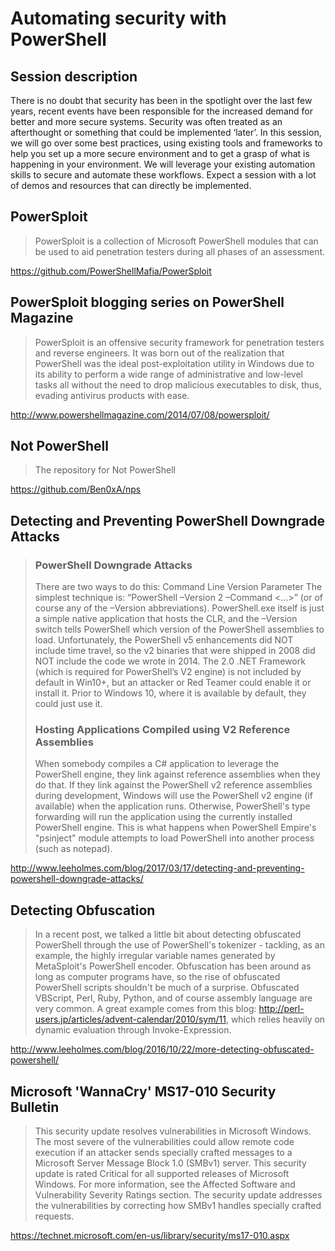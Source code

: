 # Automating security with PowerShell

## Session description
There is no doubt that security has been in the spotlight over the last few years, recent events have been responsible for the increased demand for better and more secure systems. Security was often treated as an afterthought or something that could be implemented ‘later’. In this session, we will go over some best practices, using existing tools and frameworks to help you set up a more secure environment and to get a grasp of what is happening in your environment. We will leverage your existing automation skills to secure and automate these workflows. Expect a session with a lot of demos and resources that can directly be implemented.

## PowerSploit
> PowerSploit is a collection of Microsoft PowerShell modules that can be used to aid penetration testers during all phases of an assessment.

https://github.com/PowerShellMafia/PowerSploit

## PowerSploit blogging series on PowerShell Magazine
> PowerSploit is an offensive security framework for penetration testers and reverse engineers. It was born out of the realization that PowerShell was the ideal post-exploitation utility in Windows due to its ability to perform a wide range of administrative and low-level tasks all without the need to drop malicious executables to disk, thus, evading antivirus products with ease.

http://www.powershellmagazine.com/2014/07/08/powersploit/

## Not PowerShell
> The repository for Not PowerShell

https://github.com/Ben0xA/nps

## Detecting and Preventing PowerShell Downgrade Attacks
> ### PowerShell Downgrade Attacks
> There are two ways to do this:
> Command Line Version Parameter
> The simplest technique is: “PowerShell –Version 2 –Command <…>” (or of course any of the –Version abbreviations).
> PowerShell.exe itself is just a simple native application that hosts the CLR, and the –Version switch tells PowerShell which version of the PowerShell assemblies to load.
> Unfortunately, the PowerShell v5 enhancements did NOT include time travel, so the v2 binaries that were shipped in 2008 did NOT include the code we wrote in 2014.  The 2.0 .NET Framework (which is required for PowerShell’s V2 engine) is not included by default in Win10+, but an attacker or Red Teamer could enable it or install it. Prior to Windows 10, where it is available by default, they could just use it.
>  
> ### Hosting Applications Compiled using V2 Reference Assemblies
> When somebody compiles a C# application to leverage the PowerShell engine, they link against reference assemblies when they do that. If they link against the PowerShell v2 reference assemblies during development, Windows will use the PowerShell v2 engine (if available) when the application runs. Otherwise, PowerShell's type forwarding will run the application using the currently installed PowerShell engine.
> This is what happens when PowerShell Empire's "psinject" module attempts to load PowerShell into another process (such as notepad).

http://www.leeholmes.com/blog/2017/03/17/detecting-and-preventing-powershell-downgrade-attacks/

## Detecting Obfuscation
> In a recent post, we talked a little bit about detecting obfuscated PowerShell through the use of PowerShell's tokenizer - tackling, as an example, the highly irregular variable names generated by MetaSploit's PowerShell encoder.
> Obfuscation has been around as long as computer programs have, so the rise of obfuscated PowerShell scripts shouldn't be much of a surprise. Obfuscated VBScript, Perl, Ruby, Python, and of course assembly language are very common.
> A great example comes from this blog: http://perl-users.jp/articles/advent-calendar/2010/sym/11, which relies heavily on dynamic evaluation through Invoke-Expression.

http://www.leeholmes.com/blog/2016/10/22/more-detecting-obfuscated-powershell/

## Microsoft 'WannaCry' MS17-010 Security Bulletin
> This security update resolves vulnerabilities in Microsoft Windows. The most severe of the vulnerabilities could allow remote code execution if an attacker sends specially crafted messages to a Microsoft Server Message Block 1.0 (SMBv1) server.
> This security update is rated Critical for all supported releases of Microsoft Windows. For more information, see the Affected Software and Vulnerability Severity Ratings section.
> The security update addresses the vulnerabilities by correcting how SMBv1 handles specially crafted requests.

https://technet.microsoft.com/en-us/library/security/ms17-010.aspx